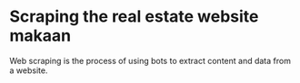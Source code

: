 # Scraping the real estate website makaan
Web scraping is the process of using bots to extract content and data from a website. 
